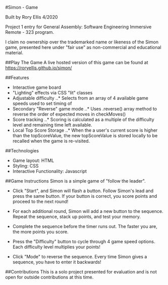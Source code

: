 #Simon - Game

Built by Rory Ellis 4/2020

Project 1 entry for General Assembly: Software Engineering Immersive Remote - 323 program.

I claim no ownership over the trademarked name or likeness of the Simon game, presented here under "fair use" as non-commercial and educational material.

##Play The Game
A live hosted version of this game can be found at https://roryellis.github.io/simon/

##Features

- Interactive game board
- "Lighting" effects via CSS "lit" classes
- Adjustable difficulty
  ..\* Selects from an array of 4 available game speeds used to set timing of
- Secondary "Reverse" game mode
  ..\* Uses .reverse() array method to reverse the order of expected moves in checkMoves()
- Score tracking
  ..\* Scoring is calculated as a multiple of the difficulty level and remaining time left available.
- Local Top Score Storage
  ..\* When the a user's current score is higher than the topScoreValue, the new topScoreValue is stored locally to be recalled when the game is re-visited.

##Technologies

- Game layout: HTML
- Styling: CSS
- Interactive Functionality: Javascript

##Game Instructions
Simon is a simple game of "follow the leader".

- Click "Start", and Simon will flash a button. Follow Simon's lead and press the same button. If your button is correct, you score points and proceed to the next round!

- For each additional round, Simon will add a new button to the sequence. Repeat the sequence, stack up points, and test your memory.

- Complete the sequence before the timer runs out. The faster you are, the more points you score.

- Press the "Difficulty" button to cycle through 4 game speed options. Each difficulty level multiplies your points!

- Click "Mode" to reverse the sequence. Every time Simon gives a sequence, you have to enter it backwards!

##Contributions
This is a solo project presented for evaluation and is not open for outside contributions at this time.
